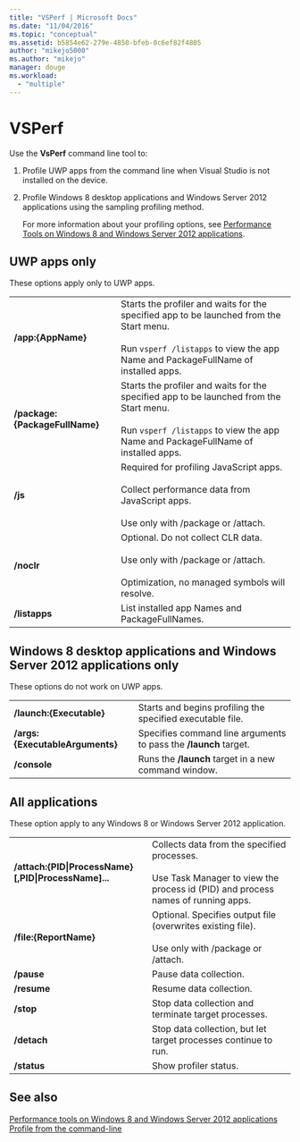 ```yaml
---
title: "VSPerf | Microsoft Docs"
ms.date: "11/04/2016"
ms.topic: "conceptual"
ms.assetid: b5854e62-279e-4850-bfeb-0c6ef82f4805
author: "mikejo5000"
ms.author: "mikejo"
manager: douge
ms.workload: 
  - "multiple"
---
```

# VSPerf
Use the **VsPerf** command line tool to:  
  
1. Profile UWP apps from the command line when Visual Studio is not installed on the device.  
  
2. Profile Windows 8 desktop applications and Windows Server 2012 applications using the sampling profiling method.  
  
   For more information about your profiling options, see [Performance Tools on Windows 8 and Windows Server 2012 applications](../profiling/performance-tools-on-windows-8-and-windows-server-2012-applications.md).  
  
## UWP apps only  
 These options apply only to UWP apps.  
  
|||  
|-|-|  
|**/app:{AppName}**|Starts the profiler and waits for the specified app to be launched from the Start menu.<br /><br /> Run `vsperf /listapps` to view the app Name and PackageFullName of installed apps.|  
|**/package:{PackageFullName}**|Starts the profiler and waits for the specified app to be launched from the Start menu.<br /><br /> Run `vsperf /listapps` to view the app Name and PackageFullName of installed apps.|  
|**/js**|Required for profiling JavaScript apps.<br /><br /> Collect performance data from JavaScript apps.<br /><br /> Use only with /package or /attach.|  
|**/noclr**|Optional. Do not collect CLR data.<br /><br /> Use only with /package or /attach.<br /><br /> Optimization, no managed symbols will resolve.|  
|**/listapps**|List installed app Names and PackageFullNames.|  
  
## Windows 8 desktop applications and Windows Server 2012 applications only  
 These options do not work on UWP apps.  
  
|||  
|-|-|  
|**/launch:{Executable}**|Starts and begins profiling the specified executable file.|  
|**/args:{ExecutableArguments}**|Specifies command line arguments to pass the **/launch** target.|  
|**/console**|Runs the **/launch** target in a new command window.|  
  
## All applications  
 These option apply to any Windows 8 or Windows Server 2012 application.  
  
|||  
|-|-|  
|**/attach:{PID&#124;ProcessName}[,PID&#124;ProcessName]...**|Collects data from the specified processes.<br /><br /> Use Task Manager to view the process id (PID) and process names of running apps.|  
|**/file:{ReportName}**|Optional. Specifies output file (overwrites existing file).<br /><br /> Use only with /package or /attach.|  
|**/pause**|Pause data collection.|  
|**/resume**|Resume data collection.|  
|**/stop**|Stop data collection and terminate target processes.|  
|**/detach**|Stop data collection, but let target processes continue to run.|  
|**/status**|Show profiler status.|  
  
## See also  
 [Performance tools on Windows 8 and Windows Server 2012 applications](../profiling/performance-tools-on-windows-8-and-windows-server-2012-applications.md)   
 [Profile from the command-line](../profiling/using-the-profiling-tools-from-the-command-line.md)
